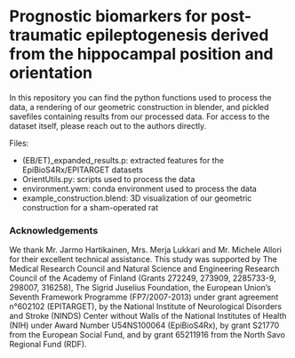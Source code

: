 # Prognostic biomarkers for post-traumatic epileptogenesis derived from the hippocampal position and orientation

In this repository you can find the python functions used to process the data, a rendering of our geometric construction in blender, and pickled savefiles containing results from our processed data. For access to the dataset itself, please reach out to the authors directly.

Files:

* (EB/ET)_expanded_results.p: extracted features for the EpiBioS4Rx/EPITARGET datasets
* OrientUtils.py: scripts used to process the data
* environment.ywm: conda environment used to process the data
* example_construction.blend: 3D visualization of our geometric construction for a sham-operated rat

### Acknowledgements
We thank Mr. Jarmo Hartikainen, Mrs. Merja Lukkari and Mr. Michele Allori for their excellent technical assistance. This study was supported by The Medical Research Council and Natural Science and Engineering Research Council of the Academy of Finland (Grants 272249, 273909, 2285733-9, 298007, 316258), The Sigrid Juselius Foundation, the European Union’s Seventh Framework Programme (FP7/2007-2013) under grant agreement n°602102 (EPITARGET), by the National Institute of Neurological Disorders and Stroke (NINDS) Center without Walls of the National Institutes of Health (NIH) under Award Number U54NS100064 (EpiBioS4Rx), by grant S21770 from the European Social Fund, and by grant 65211916 from the North Savo Regional Fund (RDF).
